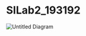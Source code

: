 # SILab2_193192

![Untitled Diagram](https://user-images.githubusercontent.com/81776320/120118847-f08c9e00-c194-11eb-9c9e-d41104b547fb.png)
